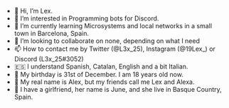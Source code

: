- 👋 Hi, I’m Lex.
- 👀 I’m interested in Programming bots for Discord.
- 🌱 I’m currently learning Microsystems and local networks in a small town in Barcelona, Spain.
- 💞️ I’m looking to collaborate on none, depending on what I need
- 📫 How to contact me by Twitter (@L3x_25), Instagram (@19Lex_) or Discord (L3x_25#3052)
- 🇪🇸 I understand Spanish, Catalan, English and a bit Italian. 
- 🎂 My birthday is 31st of December. I am 18 years old now.
- 🤔 My real name is Alex, but my friends call me Lex and Alexa.
- 💖 I have a girlfriend, her name is June, and she live in Basque Country, Spain.

<!---
Lexer1917/Lexer1917 is a ✨ special ✨ repository because its `README.md` (this file) appears on your GitHub profile.
You can click the Preview link to take a look at your changes.
--->
